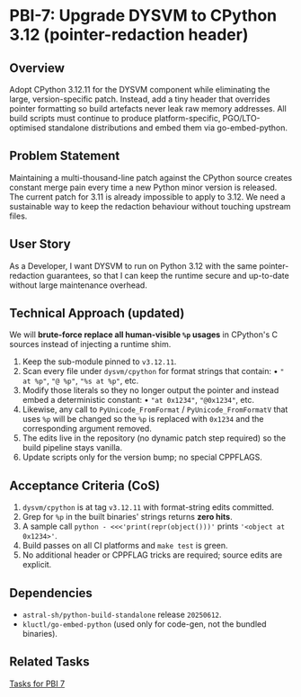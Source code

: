 # PBI-7: Upgrade DYSVM to CPython 3.12 (pointer-redaction header)

## Overview
Adopt CPython 3.12.11 for the DYSVM component while eliminating the large, version-specific patch.  Instead, add a tiny header that overrides pointer formatting so build artefacts never leak raw memory addresses.  All build scripts must continue to produce platform-specific, PGO/LTO-optimised standalone distributions and embed them via go-embed-python.

## Problem Statement
Maintaining a multi-thousand-line patch against the CPython source creates constant merge pain every time a new Python minor version is released.  The current patch for 3.11 is already impossible to apply to 3.12.  We need a sustainable way to keep the redaction behaviour without touching upstream files.

## User Story
As a Developer, I want DYSVM to run on Python 3.12 with the same pointer-redaction guarantees, so that I can keep the runtime secure and up-to-date without large maintenance overhead.

## Technical Approach (updated)
We will **brute-force replace all human-visible `%p` usages** in CPython's C
sources instead of injecting a runtime shim.

1. Keep the sub-module pinned to `v3.12.11`.
2. Scan every file under `dysvm/cpython` for format strings that contain:
   • `" at %p"`, `"@ %p"`, `"%s at %p"`, etc.
3. Modify those literals so they no longer output the pointer and instead
   embed a deterministic constant:
   • `"at 0x1234"`, `"@0x1234"`, etc.
4. Likewise, any call to `PyUnicode_FromFormat` / `PyUnicode_FromFormatV`
   that uses `%p` will be changed so the `%p` is replaced with `0x1234` and
   the corresponding argument removed.
5. The edits live in the repository (no dynamic patch step required) so the
   build pipeline stays vanilla.
6. Update scripts only for the version bump; no special CPPFLAGS.

## Acceptance Criteria (CoS)
1. `dysvm/cpython` is at tag `v3.12.11` with format-string edits committed.
2. Grep for `%p` in the built binaries' strings returns **zero hits**.
3. A sample call `python - <<<'print(repr(object()))'` prints `'<object at 0x1234>'`.
4. Build passes on all CI platforms and `make test` is green.
5. No additional header or CPPFLAG tricks are required; source edits are explicit.

## Dependencies
* `astral-sh/python-build-standalone` release `20250612`.
* `kluctl/go-embed-python` (used only for code-gen, not the bundled binaries).

## Related Tasks
[Tasks for PBI 7](./tasks.md) 